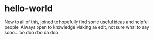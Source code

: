 # hello-world
New to all of this, joined to hopefully find some useful ideas and helpful people.  Always open to knowledge
Making an edit, not sure what to say sooo...roo doo doo da doo

